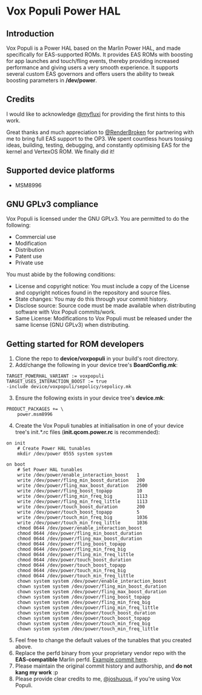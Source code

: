 # Vox Populi Power HAL
## Introduction
Vox Populi is a Power HAL based on the Marlin Power HAL, and made specifically for EAS-supported ROMs. It provides EAS ROMs with boosting for app launches and touch/fling events, thereby providing increased performance and giving users a very smooth experience. It supports several custom EAS governors and offers users the ability to tweak boosting parameters in **/dev/power**.

## Credits
I would like to acknowledge [@myfluxi](https://github.com/myfluxi) for providing the first hints to this work.

Great thanks and much appreciation to [@RenderBroken](https://github.com/RenderBroken) for partnering with me to bring full EAS support to the OP3. We spent countless hours tossing ideas, building, testing, debugging, and constantly optimising EAS for the kernel and VertexOS ROM. We finally did it!

## Supported device platforms
* MSM8996

## GNU GPLv3 compliance
Vox Populi is licensed under the GNU GPLv3.
You are permitted to do the following:
* Commercial use
* Modification
* Distribution
* Patent use
* Private use

You must abide by the following conditions:
* License and copyright notice: You must include a copy of the License and copyright notices found in the repository and source files.
* State changes: You may do this through your commit history.
* Disclose source: Source code must be made available when distributing software with Vox Populi commits/work. 
* Same License: Modifications to Vox Populi must be released under the same license (GNU GPLv3) when distributing.

## Getting started for ROM developers
1. Clone the repo to **device/voxpopuli** in your build's root directory.
2. Add/change the following in your device tree's **BoardConfig.mk**:
```
TARGET_POWERHAL_VARIANT := voxpopuli
TARGET_USES_INTERACTION_BOOST := true
-include device/voxpopuli/sepolicy/sepolicy.mk
```
3. Ensure the following exists in your device tree's **device.mk**:
```
PRODUCT_PACKAGES += \
    power.msm8996
```
4. Create the Vox Populi tunables at initialisation in one of your device tree's init.*.rc files (**init.qcom.power.rc** is recommended):
```
on init
    # Create Power HAL tunables
    mkdir /dev/power 0555 system system

on boot
    # Set Power HAL tunables
    write /dev/power/enable_interaction_boost   1
    write /dev/power/fling_min_boost_duration   200
    write /dev/power/fling_max_boost_duration   2500
    write /dev/power/fling_boost_topapp         10
    write /dev/power/fling_min_freq_big         1113
    write /dev/power/fling_min_freq_little      1113
    write /dev/power/touch_boost_duration       200
    write /dev/power/touch_boost_topapp         5
    write /dev/power/touch_min_freq_big         1036
    write /dev/power/touch_min_freq_little      1036
    chmod 0644 /dev/power/enable_interaction_boost
    chmod 0644 /dev/power/fling_min_boost_duration
    chmod 0644 /dev/power/fling_max_boost_duration
    chmod 0644 /dev/power/fling_boost_topapp      
    chmod 0644 /dev/power/fling_min_freq_big      
    chmod 0644 /dev/power/fling_min_freq_little   
    chmod 0644 /dev/power/touch_boost_duration    
    chmod 0644 /dev/power/touch_boost_topapp      
    chmod 0644 /dev/power/touch_min_freq_big      
    chmod 0644 /dev/power/touch_min_freq_little   
    chown system system /dev/power/enable_interaction_boost
    chown system system /dev/power/fling_min_boost_duration
    chown system system /dev/power/fling_max_boost_duration
    chown system system /dev/power/fling_boost_topapp      
    chown system system /dev/power/fling_min_freq_big      
    chown system system /dev/power/fling_min_freq_little   
    chown system system /dev/power/touch_boost_duration    
    chown system system /dev/power/touch_boost_topapp      
    chown system system /dev/power/touch_min_freq_big      
    chown system system /dev/power/touch_min_freq_little
```
5. Feel free to change the default values of the tunables that you created above.
6. Replace the perfd binary from your proprietary vendor repo with the **EAS-compatible** Marlin perfd. [Example commit here](https://github.com/myfluxi/proprietary_vendor_oneplus/commit/cdd71f9dfc4c23afd4d550f4d20b1f52835dd7c1).
7. Please maintain the original commit history and authorship, and **do not kang my work** :p
8. Please provide clear credits to me, [@joshuous](https://github.com/joshuous/), if you're using Vox Populi.

